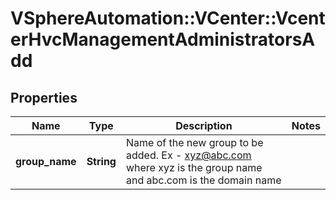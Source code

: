 # VSphereAutomation::VCenter::VcenterHvcManagementAdministratorsAdd

## Properties
Name | Type | Description | Notes
------------ | ------------- | ------------- | -------------
**group_name** | **String** | Name of the new group to be added. Ex - xyz@abc.com where xyz is the group name and abc.com is the domain name | 



